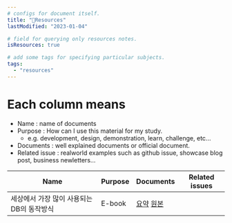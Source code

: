 ```yaml
---
# configs for document itself.
title: "🚚Resources"
lastModified: "2023-01-04"

# field for querying only resources notes.
isResources: true

# add some tags for specifying particular subjects.
tags:
  - "resources"
---
```

# Each column means
- Name : name of documents
- Purpose : How can I use this material for my study.
	- e.g. development, design, demonstration, learn, challenge, etc...
- Documents : well explained documents or official document.
- Related issue : realworld examples such as github issue, showcase blog post, business newletters...

| Name                                      | Purpose | Documents                                      | Related issues |
| ----------------------------------------- | ------- | ---------------------------------------------- | -------------- |
| 세상에서 가장 많이 사용되는 DB의 동작방식 | E-book  | [요약](https://news.hada.io/topic?id=8162) [원본](https://www.compileralchemy.com/books/sqlite-internals/) |                |
